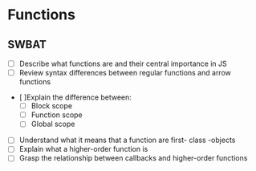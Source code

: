 # Functions

## SWBAT

- [ ] Describe what functions are and their central importance in JS
- [ ] Review syntax differences between regular functions and arrow functions
- [ ]Explain the difference between:
  - [ ] Block scope
  - [ ] Function scope
  - [ ] Global scope
- [ ] Understand what it means that a function are first- class -objects
- [ ] Explain what a higher-order function is
- [ ] Grasp the relationship between callbacks and higher-order functions
